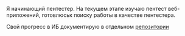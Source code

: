 Я начинающий пентестер. На текущем этапе изучаю пентест веб-приложений, готовлюськ поиску работы в качестве пентестера.

Свой прогресс в ИБ документирую в отдельном [репозитории](https://github.com/iebrosalin/security_dojo)

